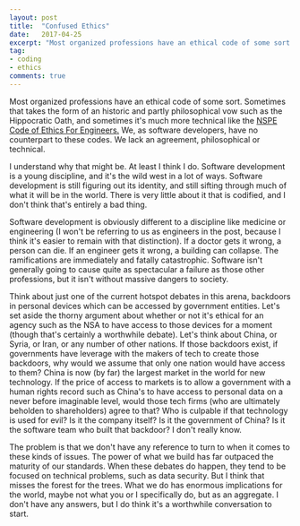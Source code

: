 ```yaml
---
layout: post
title:  "Confused Ethics"
date:   2017-04-25
excerpt: "Most organized professions have an ethical code of some sort. Sometimes that takes the form of..."
tag:  
- coding
- ethics
comments: true
---
```


Most organized professions have an ethical code of some sort. Sometimes that takes the form of an historic and partly philosophical vow such as the Hippocratic Oath, and sometimes it's much more technical like the <a href='https://www.nspe.org/resources/ethics/code-ethics'> NSPE Code of Ethics For Engineers.</a> We, as software developers, have no counterpart to these codes. We lack an agreement, philosophical or technical.

I understand why that might be. At least I think I do. Software development is a young discipline, and it's the wild west in a lot of ways. Software development is still figuring out its identity, and still sifting through much of what it will be in the world. There is very little about it that is codified, and I don't think that's entirely a bad thing.

Software development is obviously different to a discipline like medicine or engineering (I won't be referring to us as engineers in the post, because I think it's easier to remain with that distinction). If a doctor gets it wrong, a person can die. If an engineer gets it wrong, a building can collapse. The ramifications are immediately and fatally catastrophic. Software isn't generally going to cause quite as spectacular a failure as those other professions, but it isn't without massive dangers to society.

Think about just one of the current hotspot debates in this arena, backdoors in personal devices which can be accessed by government entities. Let's set aside the thorny argument about whether or not it's ethical for an agency such as the NSA to have access to those devices for a moment (though that's certainly a worthwhile debate). Let's think about China, or Syria, or Iran, or any number of other nations. If those backdoors exist, if governments have leverage with the makers of tech to create those backdoors, why would we assume that only one nation would have access to them? China is now (by far) the largest market in the world for new technology. If the price of access to markets is to allow a government with a human rights record such as China's to have access to personal data on a never before imaginable level, would those tech firms (who are ultimately beholden to shareholders) agree to that? Who is culpable if that technology is used for evil? Is it the company itself? Is it the government of China? Is it the software team who built that backdoor? I don't really know.

The problem is that we don't have any reference to turn to when it comes to these kinds of issues. The power of what we build has far outpaced the maturity of our standards. When these debates do happen, they tend to be focused on technical problems, such as data security. But I think that misses the forest for the trees. What we do has enormous implications for the world, maybe not what you or I specifically do, but as an aggregate. I don't have any answers, but I do think it's a worthwhile conversation to start.
